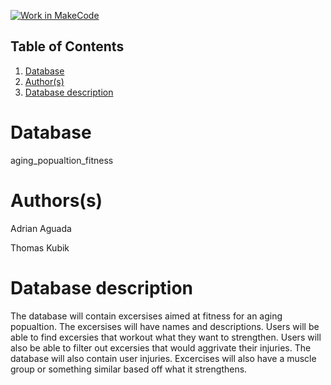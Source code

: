 [![Work in MakeCode](https://classroom.github.com/assets/work-in-make-code-c53f0c86300af1a64cdd5dc830e2509efd17c8cb483a722cacaee84d10eb8ec9.svg)](https://classroom.github.com/online_ide?assignment_repo_id=5875645&assignment_repo_type=AssignmentRepo)

## Table of Contents
1. [Database](#database)
1. [Author(s)](#author)
1. [Database description](#description)

# Database

aging_popualtion_fitness

# Authors(s)

Adrian Aguada

Thomas Kubik


# Database description

The database will contain excersises aimed at fitness for an aging popualtion. The excersises will have names and descriptions. Users will be able to find excersies that workout what they want to strengthen. Users will also be able to filter out excersies that would aggrivate their injuries. The database will also contain user injuries. Excercises will also have a muscle group or something similar based off what it strengthens.
